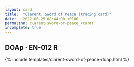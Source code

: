 ```yaml
---
layout: card
title:  "Clarent, Sword of Peace (trading card)"
date:   2022-06-25 08:44:00 +0100
permalink: clarent-sword-of-peace_(card)
incomplete: true
---
```


## DOAp &middot; EN-012 R

{% include templates/clarent-sword-of-peace-doap.html %}